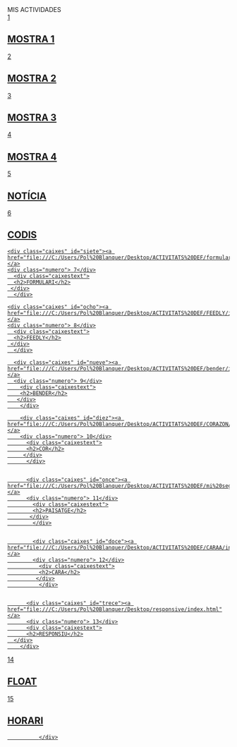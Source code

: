 <html lang="en" dir="ltr">
  <head>
    <meta charset="utf-8">
    <title>MIS ACTIVIDADES 2</title>
    <link rel="stylesheet" href="estils.act.css">
    <link rel="preconnect" href="https://fonts.gstatic.com">
<link href="https://fonts.googleapis.com/css2?family=ZCOOL+KuaiLe&display=swap" rel="stylesheet">
  </head>
  <body>
  <div id="header">MIS ACTIVIDADES</div>

  <div id="contenedor">
<div class="caixes" id="uno"><a href="file:///C:/Users/Pol%20Blanquer/Desktop/ACTIVITATS%20DEF/Mos1/index.html"</a>
<div class="numero"> 1</div>
  <div class="caixestext">
  <h2>MOSTRA 1</h2>
   </div>
  </div>

<div class="caixes" id="dos"><a href="file:///C:/Users/Pol%20Blanquer/Desktop/ACTIVITATS%20DEF/Mos2/index.html"</a>
<div class="numero"> 2</div>
  <div class="caixestext">
  <h2>MOSTRA 2</h2>
   </div>
</div>

<div class="caixes" id="tres"><a href="file:///C:/Users/Pol%20Blanquer/Desktop/ACTIVITATS%20DEF/Mos3/index.html"</a>
<div class="numero"> 3</div>
  <div class="caixestext">
  <h2>MOSTRA 3</h2>
 </div>
  </div>

<div class="caixes" id="cuatro"><a href="file:///C:/Users/Pol%20Blanquer/Desktop/ACTIVITATS%20DEF/Mos4/index.html"</a>
<div class="numero"> 4</div>
  <div class="caixestext">
  <h2>MOSTRA 4</h2>
   </div>
  </div>

<div class="caixes" id="cinco"><a href="file:///C:/Users/Pol%20Blanquer/Desktop/ACTIVITATS%20DEF/Mos4/index.html"</a>
<div class="numero"> 5</div>
  <div class="caixestext">
  <h2>NOTÍCIA</h2>
 </div>
  </div>

  <div class="caixes" id="seis"><a href="file:///C:/Users/Pol%20Blanquer/Desktop/ACTIVITATS%20DEF/m8m2uf302_blanquer/index.html"</a>
  <div class="numero"> 6</div>
    <div class="caixestext">
    <h2>CODIS</h2>
   </div>
    </div>

    <div class="caixes" id="siete"><a href="file:///C:/Users/Pol%20Blanquer/Desktop/ACTIVITATS%20DEF/formulario/index.html"</a>
    <div class="numero"> 7</div>
      <div class="caixestext">
      <h2>FORMULARI</h2>
     </div>
      </div>

    <div class="caixes" id="ocho"><a href="file:///C:/Users/Pol%20Blanquer/Desktop/ACTIVITATS%20DEF/FEEDLY/index.html"</a>
    <div class="numero"> 8</div>
      <div class="caixestext">
      <h2>FEEDLY</h2>
     </div>
      </div>

      <div class="caixes" id="nueve"><a href="file:///C:/Users/Pol%20Blanquer/Desktop/ACTIVITATS%20DEF/bender/index.html"</a>
      <div class="numero"> 9</div>
        <div class="caixestext">
        <h2>BENDER</h2>
       </div>
        </div>

        <div class="caixes" id="diez"><a href="file:///C:/Users/Pol%20Blanquer/Desktop/ACTIVITATS%20DEF/CORAZON/index.html"</a>
        <div class="numero"> 10</div>
          <div class="caixestext">
          <h2>COR</h2>
         </div>
          </div>


          <div class="caixes" id="once"><a href="file:///C:/Users/Pol%20Blanquer/Desktop/ACTIVITATS%20DEF/mi%20segunda%20vez%20con%20css/index.html"</a>
          <div class="numero"> 11</div>
            <div class="caixestext">
            <h2>PAISATGE</h2>
           </div>
            </div>


            <div class="caixes" id="doce"><a href="file:///C:/Users/Pol%20Blanquer/Desktop/ACTIVITATS%20DEF/CARAA/index.html"</a>
            <div class="numero"> 12</div>
              <div class="caixestext">
              <h2>CARA</h2>
             </div>
              </div>


          <div class="caixes" id="trece"><a href="file:///C:/Users/Pol%20Blanquer/Desktop/responsive/index.html"</a>
          <div class="numero"> 13</div>
          <div class="caixestext">
          <h2>RESPONSIU</h2>
      </div>
        </div>

<div class="caixes" id="catorce"><a href="file:///C:/Users/Pol%20Blanquer/Desktop/ACTIVITATS%20DEF/floats/index.html"</a>
<div class="numero"> 14</div>
<div class="caixestext">
<h2>FLOAT</h2>
</div>  </div>

<div class="caixes" id="quinze"><a href="file:///C:/Users/Pol%20Blanquer/Desktop/ACTIVITATS%20DEF/M2M8UF301_BLANQUER.html"</a>
<div class="numero"> 15</div>
<div class="caixestext">
<h2>HORARI</h2>
</div>  </div>




              </div>

</div>
</div>
  </body>
</html>

